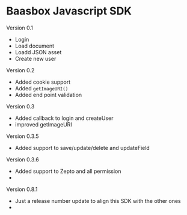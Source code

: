 # Baasbox Javascript SDK

Version 0.1

- Login
- Load document
- Loadd JSON asset
- Create new user

Version 0.2

- Added cookie support
- Added `getImageURI()`
- Added end point validation

Version 0.3

- Added callback to login and createUser
- improved getImageURI

Version 0.3.5

- Added support to save/update/delete and updateField

Version 0.3.6

- Added support to Zepto and all permission
- 
Version 0.8.1
- Just a release number update to align this SDK with the other ones
- 

